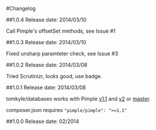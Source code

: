#Changelog

##1.0.4
Release date: 2014/03/10

Call Pimple's offsetSet methods, see Issue #1

##1.0.3
Release date: 2014/03/10

Fixed unsharp paramteter check, see Issue #3


##1.0.2
Release date: 2014/03/08

Tried Scrutinizr, looks good, use badge.


##1.0.1
Release date: 2014/03/08

tomkyle/databases works with Pimple [v1.1](https://github.com/fabpot/Pimple/tree/1.1) and [v2](https://github.com/fabpot/Pimple/tree/v2.0.0) or [master](https://github.com/fabpot/Pimple/tree/master). 

composer.json requires `"pimple/pimple": ">=1.1"`

##1.0.0
Release date: 02/2014
